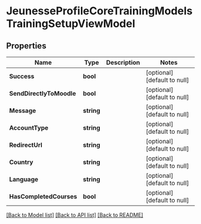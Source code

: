 # JeunesseProfileCoreTrainingModelsTrainingSetupViewModel

## Properties
Name | Type | Description | Notes
------------ | ------------- | ------------- | -------------
**Success** | **bool** |  | [optional] [default to null]
**SendDirectlyToMoodle** | **bool** |  | [optional] [default to null]
**Message** | **string** |  | [optional] [default to null]
**AccountType** | **string** |  | [optional] [default to null]
**RedirectUrl** | **string** |  | [optional] [default to null]
**Country** | **string** |  | [optional] [default to null]
**Language** | **string** |  | [optional] [default to null]
**HasCompletedCourses** | **bool** |  | [optional] [default to null]

[[Back to Model list]](../README.md#documentation-for-models) [[Back to API list]](../README.md#documentation-for-api-endpoints) [[Back to README]](../README.md)


